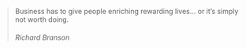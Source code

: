 > Business has to give people enriching rewarding lives... or it’s simply not worth doing.
>
> ###### Richard Branson
